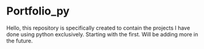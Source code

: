 # Portfolio_py
Hello, this repository is specifically created to contain the projects I have done using python exclusively. Starting with the first. Will be adding more in the future.
